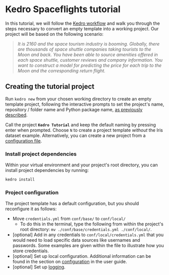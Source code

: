 # Kedro Spaceflights tutorial

In this tutorial, we will follow the [Kedro workflow](./01_workflow.md#development-workflow) and walk you through the steps necessary to convert an empty template into a working project. Our project will be based on the following scenario:

> _It is 2160 and the space tourism industry is booming. Globally, there are thousands of space shuttle companies taking tourists to the Moon and back. You have been able to source amenities offered in each space shuttle, customer reviews and company information. You want to construct a model for predicting the price for each trip to the Moon and the corresponding return flight._


## Creating the tutorial project

Run `kedro new` from your chosen working directory to create an empty template project, following the interactive prompts to set the project's name, repository / folder name and Python package name, [as previously described](../02_getting_started/03_new_project.md).

Call the project **`Kedro Tutorial`** and keep the default naming by pressing enter when prompted. Choose `N` to create a project template _without_ the Iris dataset example. Alternatively, you can create a new project from a [configuration file](../02_getting_started/03_new_project.md#create-a-new-project-from-a-configuration-file).

### Install project dependencies

Within your virtual environment and your project's root directory, you can install project dependencies by running:

```bash
kedro install
```

### Project configuration

The project template has a default configuration, but you should reconfigure it as follows:

* Move `credentials.yml` from `conf/base/` to `conf/local/`
  - To do this in the terminal, type the following from within the project's root directory: `mv ./conf/base/credentials.yml ./conf/local/`.
* [optional] Add in any credentials to `conf/local/credentials.yml` that you would need to load specific data sources like usernames and passwords. Some examples are given within the file to illustrate how you store credentials.
* [optional] Set up local configuration. Additional information can be found in the section on [configuration](../04_user_guide/03_configuration.md) in the user guide.
* [optional] Set up [logging](../04_user_guide/07_logging.md).
